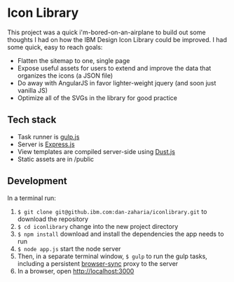 # Icon Library
This project was a quick i'm-bored-on-an-airplane to build out some thoughts I had on how the IBM Design Icon Library could be improved.
I had some quick, easy to reach goals:
* Flatten the sitemap to one, single page
* Expose useful assets for users to extend and improve the data that organizes the icons (a JSON file)
* Do away with AngularJS in favor lighter-weight jquery (and soon just vanilla JS)
* Optimize all of the SVGs in the library for good practice

## Tech stack
* Task runner is [gulp.js](http://gulpjs.com/)
* Server is [Express.js](http://expressjs.com/)
* View templates are compiled server-side using [Dust.js](https://linkedin.github.io/dustjs/)
* Static assets are in /public

## Development
In a terminal run:

1. `$ git clone git@github.ibm.com:dan-zaharia/iconlibrary.git` to download the repository
2. `$ cd iconlibrary` change into the new project directory
3. `$ npm install` download and install the dependencies the app needs to run
4. `$ node app.js` start the node server
4. Then, in a separate terminal window, `$ gulp` to run the gulp tasks, including a persistent [browser-sync](http://www.browsersync.io/) proxy to the server
5. In a browser, open [http://localhost:3000](http://localhost:3000)
